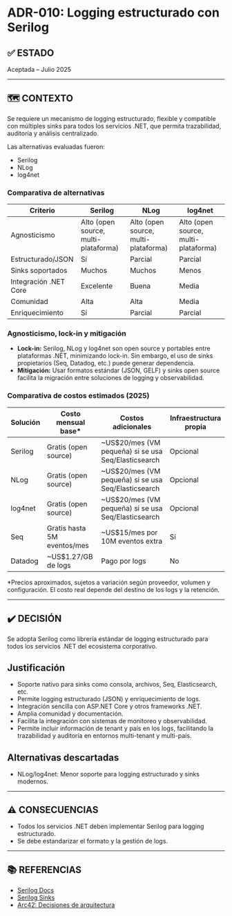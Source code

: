 # ADR-010: Logging estructurado con Serilog

## ✅ ESTADO

Aceptada – Julio 2025

---

## 🗺️ CONTEXTO

Se requiere un mecanismo de logging estructurado, flexible y compatible con múltiples sinks para todos los servicios .NET, que permita trazabilidad, auditoría y análisis centralizado.

Las alternativas evaluadas fueron:

- Serilog
- NLog
- log4net

### Comparativa de alternativas

| Criterio                | Serilog | NLog | log4net |
|------------------------|---------|------|---------|
| Agnosticismo           | Alto (open source, multi-plataforma) | Alto (open source, multi-plataforma) | Alto (open source, multi-plataforma) |
| Estructurado/JSON      | Sí      | Parcial | Parcial |
| Sinks soportados       | Muchos  | Muchos | Menos   |
| Integración .NET Core  | Excelente | Buena | Media   |
| Comunidad              | Alta    | Alta  | Media   |
| Enriquecimiento        | Sí      | Parcial | Parcial |

### Agnosticismo, lock-in y mitigación

- **Lock-in:** Serilog, NLog y log4net son open source y portables entre plataformas .NET, minimizando lock-in. Sin embargo, el uso de sinks propietarios (Seq, Datadog, etc.) puede generar dependencia.
- **Mitigación:** Usar formatos estándar (JSON, GELF) y sinks open source facilita la migración entre soluciones de logging y observabilidad.

### Comparativa de costos estimados (2025)

| Solución        | Costo mensual base* | Costos adicionales | Infraestructura propia |
|-----------------|---------------------|--------------------|-----------------------|
| Serilog         | Gratis (open source)| ~US$20/mes (VM pequeña) si se usa Seq/Elasticsearch | Opcional              |
| NLog            | Gratis (open source)| ~US$20/mes (VM pequeña) si se usa Seq/Elasticsearch | Opcional              |
| log4net         | Gratis (open source)| ~US$20/mes (VM pequeña) si se usa Seq/Elasticsearch | Opcional              |
| Seq             | Gratis hasta 5M eventos/mes | ~US$15/mes por 10M eventos extra | Sí         |
| Datadog         | ~US$1.27/GB de logs | Pago por logs      | No                    |

*Precios aproximados, sujetos a variación según proveedor, volumen y configuración. El costo real depende del destino de los logs y la retención.

---

## ✔️ DECISIÓN

Se adopta Serilog como librería estándar de logging estructurado para todos los servicios .NET del ecosistema corporativo.

## Justificación

- Soporte nativo para sinks como consola, archivos, Seq, Elasticsearch, etc.
- Permite logging estructurado (JSON) y enriquecimiento de logs.
- Integración sencilla con ASP.NET Core y otros frameworks .NET.
- Amplia comunidad y documentación.
- Facilita la integración con sistemas de monitoreo y observabilidad.
- Permite incluir información de tenant y país en los logs, facilitando la trazabilidad y auditoría en entornos multi-tenant y multi-país.

## Alternativas descartadas

- NLog/log4net: Menor soporte para logging estructurado y sinks modernos.

---

## ⚠️ CONSECUENCIAS

- Todos los servicios .NET deben implementar Serilog para logging estructurado.
- Se debe estandarizar el formato y la gestión de logs.

---

## 📚 REFERENCIAS

- [Serilog Docs](https://serilog.net/)
- [Serilog Sinks](https://github.com/serilog/serilog/wiki/Provided-Sinks)
- [Arc42: Decisiones de arquitectura](https://arc42.org/decision/)
